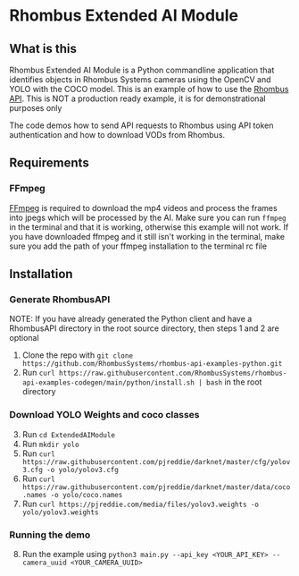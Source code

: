 # Rhombus Extended AI Module

## What is this
Rhombus Extended AI Module is a Python commandline application that identifies objects in Rhombus Systems cameras using the OpenCV and YOLO with the COCO model. This is an example of how to use the [Rhombus API](https://apidocs.rhombussystems.com/reference). This is NOT a production ready example, it is for demonstrational purposes only

The code demos how to send API requests to Rhombus using API token authentication and how to download VODs from Rhombus.

## Requirements

### FFmpeg
[FFmpeg](https://ffmpeg.org/download.html) is required to download the mp4 videos and process the frames into jpegs which will be processed by the AI. Make sure you can run `ffmpeg` in the terminal and that it is working, otherwise this example will not work. If you have downloaded ffmpeg and it still isn't working in the terminal, make sure you add the path of your ffmpeg installation to the terminal rc file


## Installation

### Generate RhombusAPI

NOTE: If you have already generated the Python client and have a RhombusAPI directory in the root source directory, then steps 1 and 2 are optional

1. Clone the repo with `git clone https://github.com/RhombusSystems/rhombus-api-examples-python.git` 
2. Run `curl https://raw.githubusercontent.com/RhombusSystems/rhombus-api-examples-codegen/main/python/install.sh | bash` in the root directory

### Download YOLO Weights and coco classes
3. Run `cd ExtendedAIModule`
4. Run `mkdir yolo`
5. Run `curl https://raw.githubusercontent.com/pjreddie/darknet/master/cfg/yolov3.cfg -o yolo/yolov3.cfg`
6. Run `curl https://raw.githubusercontent.com/pjreddie/darknet/master/data/coco.names -o yolo/coco.names`
7. Run `curl https://pjreddie.com/media/files/yolov3.weights -o yolo/yolov3.weights`

### Running the demo

8. Run the example using `python3 main.py --api_key <YOUR_API_KEY> --camera_uuid <YOUR_CAMERA_UUID>`
